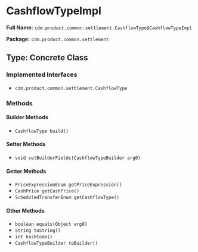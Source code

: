 # CashflowTypeImpl

**Full Name:** `cdm.product.common.settlement.CashflowType$CashflowTypeImpl`

**Package:** `cdm.product.common.settlement`

## Type: Concrete Class

### Implemented Interfaces

- `cdm.product.common.settlement.CashflowType`

### Methods

#### Builder Methods

- `CashflowType build()`

#### Setter Methods

- `void setBuilderFields(CashflowTypeBuilder arg0)`

#### Getter Methods

- `PriceExpressionEnum getPriceExpression()`
- `CashPrice getCashPrice()`
- `ScheduledTransferEnum getCashflowType()`

#### Other Methods

- `boolean equals(Object arg0)`
- `String toString()`
- `int hashCode()`
- `CashflowTypeBuilder toBuilder()`

